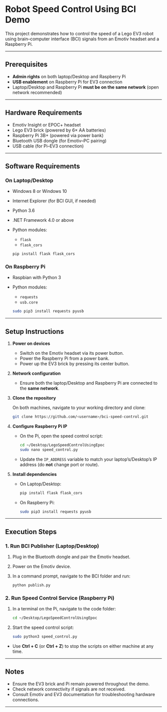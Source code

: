 # Robot Speed Control Using BCI Demo

This project demonstrates how to control the speed of a Lego EV3 robot using brain–computer interface (BCI) signals from an Emotiv headset and a Raspberry Pi.

---

## Prerequisites

* **Admin rights** on both laptop/Desktop and Raspberry Pi
* **USB enablement** on Raspberry Pi for EV3 connection
* Laptop/Desktop and Raspberry Pi **must be on the same network** (open network recommended)

---

## Hardware Requirements

* Emotiv Insight or EPOC+ headset
* Lego EV3 brick (powered by 6× AA batteries)
* Raspberry Pi 3B+ (powered via power bank)
* Bluetooth USB dongle (for Emotiv–PC pairing)
* USB cable (for Pi–EV3 connection)

---

## Software Requirements

### On Laptop/Desktop

* Windows 8 or Windows 10
* Internet Explorer (for BCI GUI, if needed)
* Python 3.6
* .NET Framework 4.0 or above
* Python modules:

  * `flask`
  * `flask_cors`

  ```bash
  pip install flask flask_cors
  ```

### On Raspberry Pi

* Raspbian with Python 3
* Python modules:

  * `requests`
  * `usb.core`

  ```bash
  sudo pip3 install requests pyusb
  ```

---

## Setup Instructions

1. **Power on devices**

   * Switch on the Emotiv headset via its power button.
   * Power the Raspberry Pi from a power bank.
   * Power up the EV3 brick by pressing its center button.

2. **Network configuration**

   * Ensure both the laptop/Desktop and Raspberry Pi are connected to the **same network**.

3. **Clone the repository**

   On both machines, navigate to your working directory and clone:

   ```bash
   git clone https://github.com/<username>/bci-speed-control.git
   ```

4. **Configure Raspberry Pi IP**

   * On the Pi, open the speed control script:

     ```bash
     cd ~/Desktop/LegoSpeedControlUsingEpoc
     sudo nano speed_control.py
     ```

   * Update the `IP_ADDRESS` variable to match your laptop’s/Desktop’s IP address (do **not** change port or route).

5. **Install dependencies**

   * On Laptop/Desktop:

     ```bash
     pip install flask flask_cors
     ```
   * On Raspberry Pi:

     ```bash
     sudo pip3 install requests pyusb
     ```

---

## Execution Steps

### 1. Run BCI Publisher (Laptop/Desktop)

1. Plug in the Bluetooth dongle and pair the Emotiv headset.
2. Power on the Emotiv device.
3. In a command prompt, navigate to the BCI folder and run:

   ```bash
   python publish.py
   ```

### 2. Run Speed Control Service (Raspberry Pi)

1. In a terminal on the Pi, navigate to the code folder:

   ```bash
   cd ~/Desktop/LegoSpeedControlUsingEpoc
   ```
2. Start the speed control script:

   ```bash
   sudo python3 speed_control.py
   ```

* Use **Ctrl + C** (or **Ctrl + Z**) to stop the scripts on either machine at any time.

---

## Notes

* Ensure the EV3 brick and Pi remain powered throughout the demo.
* Check network connectivity if signals are not received.
* Consult Emotiv and EV3 documentation for troubleshooting hardware connections.

---

